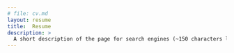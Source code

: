 ```yaml
---
# file: cv.md
layout: resume
title:  Resume
description: >
  A short description of the page for search engines (~150 characters long).
---
```

